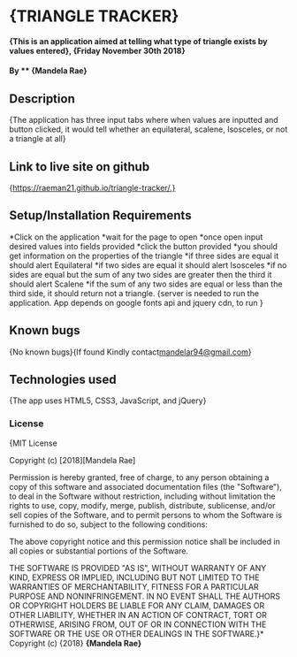 # {TRIANGLE TRACKER}
#### {This is an application aimed at telling what type of triangle exists by values entered}, {Friday November 30th 2018}
#### By ** {Mandela Rae}
## Description
{The application has three input tabs where when values are inputted and button clicked, it would tell whether an equilateral, scalene, Isosceles, or not a triangle at all}
## Link to live site on github
{https://raeman21.github.io/triangle-tracker/.}
## Setup/Installation Requirements
*Click on the application
*wait for the page to open
*once open input desired values into fields provided
*click the button provided
*you should get information on the properties of the triangle
*if three sides are equal it should alert Equilateral
*if two sides are equal it should alert Isosceles
*if no sides are equal but the sum of any two sides are greater then the third it should alert Scalene
*if the sum of any two sides are equal or less than the third side, it should return not a triangle.
{server is needed to run the application. App depends on google fonts api and jquery cdn, to run }
## Known bugs
{No known bugs}{If found Kindly contact<mandelar94@gmail.com>}
## Technologies used
{The app uses HTML5, CSS3, JavaScript, and jQuery}
### License
{MIT License

Copyright (c) [2018][Mandela Rae]

Permission is hereby granted, free of charge, to any person obtaining a copy
of this software and associated documentation files (the "Software"), to deal
in the Software without restriction, including without limitation the rights
to use, copy, modify, merge, publish, distribute, sublicense, and/or sell
copies of the Software, and to permit persons to whom the Software is
furnished to do so, subject to the following conditions:

The above copyright notice and this permission notice shall be included in all
copies or substantial portions of the Software.

THE SOFTWARE IS PROVIDED "AS IS", WITHOUT WARRANTY OF ANY KIND, EXPRESS OR
IMPLIED, INCLUDING BUT NOT LIMITED TO THE WARRANTIES OF MERCHANTABILITY,
FITNESS FOR A PARTICULAR PURPOSE AND NONINFRINGEMENT. IN NO EVENT SHALL THE
AUTHORS OR COPYRIGHT HOLDERS BE LIABLE FOR ANY CLAIM, DAMAGES OR OTHER
LIABILITY, WHETHER IN AN ACTION OF CONTRACT, TORT OR OTHERWISE, ARISING FROM,
OUT OF OR IN CONNECTION WITH THE SOFTWARE OR THE USE OR OTHER DEALINGS IN THE
SOFTWARE.}* Copyright (c) {2018} **{Mandela Rae}**
